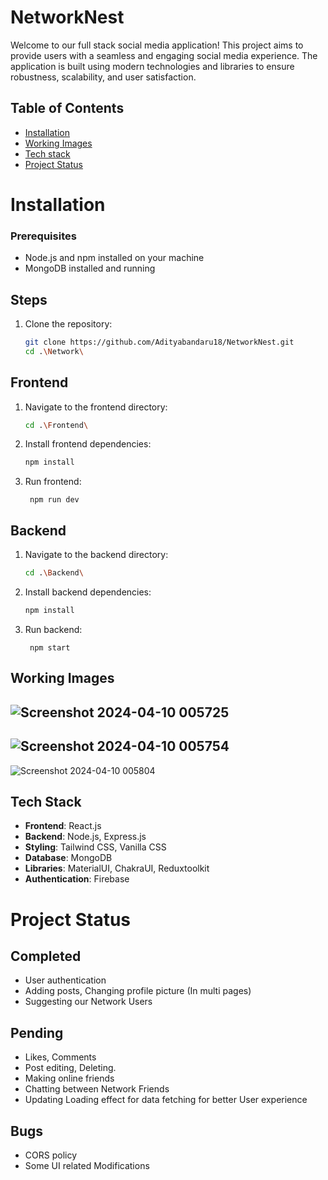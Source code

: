 # NetworkNest

Welcome to our full stack social media application! This project aims to provide users with a seamless and engaging social media experience. The application is built using modern technologies and libraries to ensure robustness, scalability, and user satisfaction.

## Table of Contents

- [Installation](#installation1)
- [Working Images](#usage)
- [Tech stack](#contributing)
- [Project Status](#credits)
  
# Installation

### Prerequisites
- Node.js and npm installed on your machine
- MongoDB installed and running

## Steps
1. Clone the repository:
   ```bash
   git clone https://github.com/Adityabandaru18/NetworkNest.git
   cd .\Network\
   ```
## Frontend

1. Navigate to the frontend directory:
    ```bash
   cd .\Frontend\

    ```
2. Install frontend dependencies:
    ```bash
   npm install
   ```
3. Run frontend:
    ```
     npm run dev
    ```

 ## Backend
1. Navigate to the backend directory:
    ```bash
    cd .\Backend\

    ```
2. Install backend dependencies:
    ```bash
   npm install
   ```
3. Run backend:
    ```
     npm start
    ```

## Working Images
![Screenshot 2024-04-10 005725](https://github.com/Adityabandaru18/NetworkNest/assets/127210540/9a7e7380-4de8-4fbe-b2d6-b84e93adef50)
---

![Screenshot 2024-04-10 005754](https://github.com/Adityabandaru18/NetworkNest/assets/127210540/f4f1bf52-721c-40a1-ae23-a3deb347e33f)
---

![Screenshot 2024-04-10 005804](https://github.com/Adityabandaru18/NetworkNest/assets/127210540/9f00a363-df5d-4d87-980b-55049f345e36)

## Tech Stack

- **Frontend**: React.js
- **Backend**: Node.js, Express.js
- **Styling**: Tailwind CSS, Vanilla CSS
- **Database**: MongoDB
- **Libraries**: MaterialUI, ChakraUI, Reduxtoolkit
- **Authentication**: Firebase

# Project Status
## Completed
- User authentication
- Adding posts, Changing profile picture (In multi pages)
- Suggesting our Network Users

## Pending
- Likes, Comments
- Post editing, Deleting.
- Making online friends
- Chatting between Network Friends
- Updating Loading effect for data fetching for better User experience

## Bugs
- CORS policy
- Some UI related Modifications



